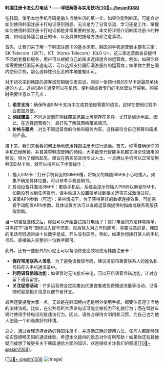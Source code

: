 **韩国注册卡怎么打电话？——详细解答与实用技巧[[TG💪+ @esim1088](https://t.me/s/esim1088)]**

在韩国，使用本地手机号码是融入当地生活的第一步。如果你刚到韩国，可能会对如何使用韩国注册卡打电话感到困惑。无论是为了日常交流、学习还是工作，掌握如何使用韩国注册卡打电话都是非常重要的技能。本文将详细介绍韩国注册卡的种类、如何选择适合自己的卡、以及具体的拨号方法和注意事项。

首先，让我们来了解一下韩国注册卡的基本类型。韩国的手机运营商主要有三家：SK Telecom（SKT）、KT（Korea Telecom）和LG U+。这三家运营商各自提供不同的套餐和服务，用户可以根据自己的需求选择适合的运营商。例如，如果你经常需要拨打国际长途电话，可以选择支持国际漫游服务的运营商；如果你主要在国内使用手机，那么选择性价比高的本地套餐即可。

对于初次来到韩国的游客或短期居住者来说，购买一张预付费的SIM卡是最简单快捷的方式。这些SIM卡通常可以在机场、便利店或者专门的电信营业厅买到。购买时需要注意以下几点：

1. **语言支持**：确保所选SIM卡支持中文或其他你需要的语言，这样在使用过程中会更加方便。
2. **网络覆盖**：不同运营商在网络覆盖范围上可能存在差异，尤其是偏远地区。因此，在选择运营商时，最好先了解其网络覆盖情况。
3. **价格与服务**：对比不同运营商的价格和服务内容，选择最符合自己预算和需求的产品。

接下来，我们来看看如何正确地使用韩国注册卡进行通话。首先，你需要确保你的手机已经解锁，并且兼容韩国使用的频段。大多数现代智能手机都支持全球通用的频段，但为了保险起见，建议在购买前咨询专业人士。一旦确认手机可以正常使用韩国SIM卡后，就可以按照以下步骤操作：

1. 插入SIM卡：打开手机背面的SIM卡槽，将新买的韩国SIM卡小心地插入。如果不确定具体位置，可以参考手机说明书。
2. 启动设备并激活SIM卡：重启手机后，系统会提示你输入PIN码以解锁SIM卡。如果没有收到任何提示，请手动进入设置菜单找到相关选项完成激活过程。
3. 设置APN参数（可选）：某些情况下，为了获得更好的数据连接效果，可能需要手动配置APN参数。具体设置方法可以查阅运营商提供的指南或联系客服获取帮助。

当一切准备就绪之后，你就可以开始尝试拨打电话了！拨打电话的方法非常简单，只需按下“拨号”图标进入拨号界面，然后输入对方号码即可。需要注意的是，韩国的电话号码通常由十位数字组成，开头没有区号。例如，如果你想拨打某人的手机号码，直接输入完整的十位数字即可。

此外，还有一些额外的小贴士可以帮助你更高效地使用韩国注册卡：

- **保存常用联系人信息**：为了避免误拨错号码，建议提前将重要联系人的姓名和号码存入手机通讯录中。
- **利用语音信箱功能**：如果暂时无法接听来电，可以开启语音信箱功能，让对方留下语音留言。
- **关注促销活动**：许多运营商会定期推出优惠套餐或免费赠送流量等活动，记得随时留意相关信息以便节省开支。

最后还要提醒大家一点，无论是在韩国境内还是境外使用手机，都要注意遵守当地的法律法规。比如，在公共场所大声讲电话可能会被视为不礼貌行为；而在驾驶车辆时使用手持电话则是违法行为。因此，请务必保持文明用机习惯，为自己也为他人创造一个和谐美好的环境。

总之，通过合理选择合适的韩国注册卡，并遵循正确的使用方法，任何人都能够轻松实现顺畅无阻的通话体验。希望本文提供的信息对你有所帮助！如果你还有其他疑问或想了解更多关于韩国通信方面的知识，欢迎继续关注我们的频道[[TG💪+ @esim1088](https://t.me/s/esim1088)]。

[[TG💪+ @esim1088](https://t.me/s/esim1088) ![Image](https://i.postimg.cc/4NQfJmqS/Snipaste-2025-05-13-00-14-12.png)]